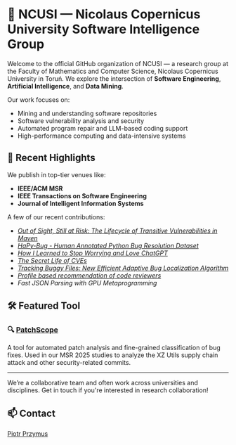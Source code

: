 # 🧠 NCUSI — Nicolaus Copernicus University Software Intelligence Group

Welcome to the official GitHub organization of NCUSI — a research group at the Faculty of Mathematics and Computer Science, Nicolaus Copernicus University in Toruń. We explore the intersection of **Software Engineering**, **Artificial Intelligence**, and **Data Mining**.

Our work focuses on:
- Mining and understanding software repositories
- Software vulnerability analysis and security
- Automated program repair and LLM-based coding support
- High-performance computing and data-intensive systems

## 🔬 Recent Highlights

We publish in top-tier venues like:
- **IEEE/ACM MSR**
- **IEEE Transactions on Software Engineering**
- **Journal of Intelligent Information Systems**

A few of our recent contributions:
- *[Out of Sight, Still at Risk: The Lifecycle of Transitive Vulnerabilities in Maven](https://arxiv.org/abs/2504.04803)*
- *[HaPy-Bug - Human Annotated Python Bug Resolution Dataset](https://arxiv.org/abs/2504.04810)*
- *[How I Learned to Stop Worrying and Love ChatGPT](https://doi.org/10.1145/3643991.3645073)*
- *[The Secret Life of CVEs](https://doi.org/10.1109/MSR59073.2023.00056)*
- *[Tracking Buggy Files: New Efficient Adaptive Bug Localization Algorithm](https://doi.org/10.1109/TSE.2021.3064447)*
- *[Profile based recommendation of code reviewers](https://link.springer.com/article/10.1007/s10844-017-0484-1)*
- *Fast JSON Parsing with GPU Metaprogramming*

## 🛠 Featured Tool

### 🔍 [PatchScope](https://github.com/ncusi/PatchScope)
A tool for automated patch analysis and fine-grained classification of bug fixes. Used in our MSR 2025 studies to analyze the XZ Utils supply chain attack and other security-related commits.

---

We’re a collaborative team and often work across universities and disciplines. Get in touch if you're interested in research collaboration!

## 📫 Contact

[Piotr Przymus](https://scholar.google.com/citations?user=WIQpqI0AAAAJ&hl=en)
